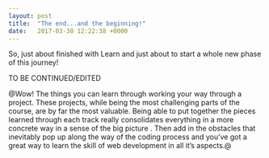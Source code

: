 ```yaml
---
layout: post
title:  "The end...and the beginning!"
date:   2017-03-30 12:22:38 +0000
---
```


So, just about finished with Learn and just about to start a whole new phase of this journey! 

TO BE CONTINUED/EDITED

@Wow! The things you can learn through working your way through a project. These projects, while being the most challenging parts of the course, are by far the most valuable. Being able to put together the pieces learned through each track really consolidates everything in a more concrete way in a sense of the big picture . Then add in the obstacles that inevitably pop up along the way of the coding process and you’ve got a great way to learn the skill of web development in all it’s aspects.@
